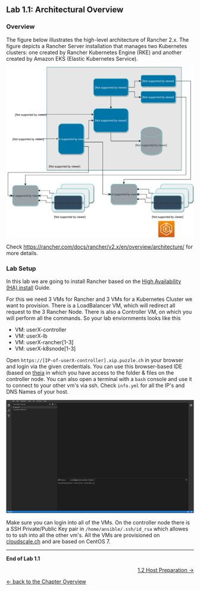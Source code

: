 ## Lab 1.1: Architectural Overview

### Overview
The figure below illustrates the high-level architecture of Rancher 2.x. The figure depicts a Rancher Server installation that manages two Kubernetes clusters: one created by Rancher Kubernetes Engine (RKE) and another created by Amazon EKS (Elastic Kubernetes Service).

![Rancher Overview](../resources/images/rancher-architecture.svg)

Check https://rancher.com/docs/rancher/v2.x/en/overview/architecture/ for more details.

### Lab Setup
In this lab we are going to install Rancher based on the [High Availability (HA) install](https://rancher.com/docs/rancher/v2.x/en/installation/ha/) Guide.

For this we need 3 VMs for Rancher and 3 VMs for a Kubernetes Cluster we want to provision. There is a LoadBalancer VM, which will redirect all request to the 3 Rancher Node. There is also a Controller VM, on which you will perform all the commands.
So your lab enviornments looks like this

* VM: userX-controller
* VM: userX-lb
* VM: userX-rancher[1-3]
* VM: userX-k8snode[1-3]

Open `https://[IP-of-userX-controller].xip.puzzle.ch` in your browser and login via the given credentials. You can use this browser-based IDE (based on [theia](https://theia-ide.org/) in which you have access to the folder & files on the controller node. You can also open a terminal with a `bash` console and use it to connect to your other vm's via ssh. Check `info.yml` for all the IP's and DNS Names of your host.

![IDE Overview](../resources/images/theia_screen.png)

Make sure you can login into all of the VMs. On the controller node there is a SSH Private/Public Key pair in `/home/ansible/.ssh/id_rsa` which allowes to to ssh into all the other vm's. All the VMs are provisioned on [cloudscale.ch](https://www.cloudscale.ch/) and are based on CentOS 7.

---

**End of Lab 1.1**

<p width="100px" align="right"><a href="12_hostpreparation.md">1.2 Host Preparation →</a></p>

[← back to the Chapter Overview](10_rancher.md)
